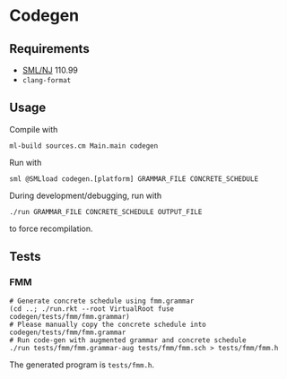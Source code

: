 # Codegen


## Requirements
- [SML/NJ](https://www.smlnj.org/) 110.99
- `clang-format`
  

## Usage
Compile with
    
    ml-build sources.cm Main.main codegen

Run with

    sml @SMLload codegen.[platform] GRAMMAR_FILE CONCRETE_SCHEDULE

During development/debugging, run with

    ./run GRAMMAR_FILE CONCRETE_SCHEDULE OUTPUT_FILE

to force recompilation.


## Tests

### FMM
    # Generate concrete schedule using fmm.grammar
    (cd ..; ./run.rkt --root VirtualRoot fuse codegen/tests/fmm/fmm.grammar)
    # Please manually copy the concrete schedule into codegen/tests/fmm/fmm.grammar
    # Run code-gen with augmented grammar and concrete schedule
    ./run tests/fmm/fmm.grammar-aug tests/fmm/fmm.sch > tests/fmm/fmm.h

The generated program is `tests/fmm.h`.
